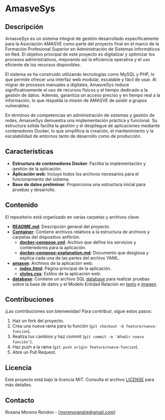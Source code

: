 # AmasveSys

## Descripción

AmasveSys es un sistema integral de gestión desarrollado específicamente para la Asociación AMASVE como parte del proyecto final en el marco de la Formación Profesional Superior en Administración de Sistemas Informáticos en Red. El objetivo principal de este proyecto es digitalizar y optimizar los procesos administrativos, mejorando así la eficiencia operativa y el uso eficiente de los recursos disponibles.

El sistema se ha construido utilizando tecnologías como MySQL y PHP, lo que permite ofrecer una interfaz web modular, escalable y fácil de usar. Al migrar de procesos manuales a digitales, AmasveSys reduce significativamente el uso de recursos físicos y el tiempo dedicado a la gestión de datos. Además, garantiza un acceso preciso y en tiempo real a la información, lo que respalda la misión de AMASVE de asistir a grupos vulnerables.

En términos de competencias en administración de sistemas y gestión de redes, AmasveSys demuestra una implementación práctica y funcional. Su estructura sólida facilita la gestión y el despliegue de aplicaciones mediante contenedores Docker, lo que simplifica la creación, el mantenimiento y la escalabilidad de entornos tanto de desarrollo como de producción.


## Características

- **Estructura de contenedores Docker**: Facilita la implementación y gestión de la aplicación.
- **Aplicación web**: Incluye todos los archivos necesarios para el funcionamiento del sistema.
- **Base de datos preliminar**: Proporciona una estructura inicial para pruebas y desarrollo.

## Contenido

El repositorio está organizado en varias carpetas y archivos clave:

- **[README.md](README.md)**: Descripción general del proyecto.
- **[Container](Container/)**: Contiene archivos relativos a la estructura de archivos y carpetas del dispositivo anfitrión.
  - **[docker-compose.yml](Container/docker-compose.yaml)**: Archivo que define los servicios y contenedores para la aplicación.
  - **[docker-compose-explanation.md](Container/docker_compose-parts.md)**: Documento que desglosa y explica cada una de las partes del archivo YAML.
- **[amasve](amasve/)**: Archivos de la aplicación web.
  - **[index.html](amasve/login.php)**: Página principal de la aplicación.
  - **[styles.css](amasve/css/style.css)**: Estilos de la aplicación web.
- **[database](database/)**: Contiene un archivo SQL [database](database/amasve.sql) para realizar pruebas sobre la base de datos y el Modelo Entidad Relación en [texto](database/MER_AMASVE.md) e [imagen](https://www.mermaidchart.com/raw/9821516f-03fe-487c-a817-609c16071892?theme=light&version=v0.1&format=svg).




## Contribuciones

¡Las contribuciones son bienvenidas! Para contribuir, sigue estos pasos:

1. Haz un fork del proyecto.
2. Crea una nueva rama para tu función (`git checkout -b feature/nueva-funcion`).
3. Realiza tus cambios y haz commit (`git commit -m 'Añadir nueva función'`).
4. Haz push a la rama (`git push origin feature/nueva-funcion`).
5. Abre un Pull Request.

## Licencia

Este proyecto está bajo la licencia MIT. Consulta el archivo [LICENSE](LICENSE) para más detalles.

## Contacto

Roxana Moreno Rondon - [morenorandre@gmail.com]
